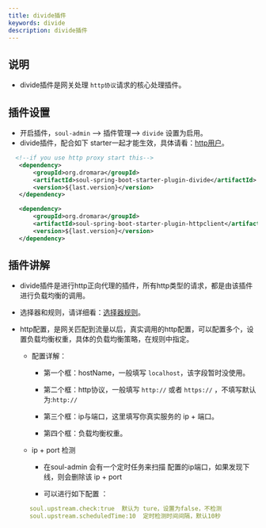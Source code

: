```yaml
---
title: divide插件
keywords: divide
description: divide插件
---
```


## 说明

* divide插件是网关处理 `http协议`请求的核心处理插件。

## 插件设置

* 开启插件，`soul-admin` --> 插件管理--> `divide` 设置为启用。
* divide插件，配合如下 starter一起才能生效，具体请看：[http用户](../http-proxy)。

```xml
  <!--if you use http proxy start this-->
   <dependency>
       <groupId>org.dromara</groupId>
       <artifactId>soul-spring-boot-starter-plugin-divide</artifactId>
       <version>${last.version}</version>
   </dependency>

   <dependency>
       <groupId>org.dromara</groupId>
       <artifactId>soul-spring-boot-starter-plugin-httpclient</artifactId>
       <version>${last.version}</version>
   </dependency>

```

## 插件讲解

* divide插件是进行http正向代理的插件，所有http类型的请求，都是由该插件进行负载均衡的调用。

* 选择器和规则，请详细看：[选择器规则](../selector-and-rule)。

* http配置，是网关匹配到流量以后，真实调用的http配置，可以配置多个，设置负载均衡权重，具体的负载均衡策略，在规则中指定。
  * 配置详解：

     * 第一个框：hostName，一般填写 `localhost`，该字段暂时没使用。
  
     * 第二个框：http协议，一般填写 `http://` 或者 `https://` ，不填写默认为:`http://`
  
     * 第三个框：ip与端口，这里填写你真实服务的 ip + 端口。
  
     * 第四个框：负载均衡权重。
     
  * ip + port 检测
  
     * 在soul-admin 会有一个定时任务来扫描 配置的ip端口，如果发现下线，则会删除该 ip + port  
     
     * 可以进行如下配置 ：
     
```yaml
      soul.upstream.check:true  默认为 ture，设置为false，不检测
      soul.upstream.scheduledTime:10  定时检测时间间隔，默认10秒
 ```  
  
